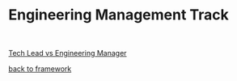 # Engineering Management Track

<br>

[Tech Lead vs Engineering Manager](TechLead-engMan.md)


[back to framework](../framework.md)
